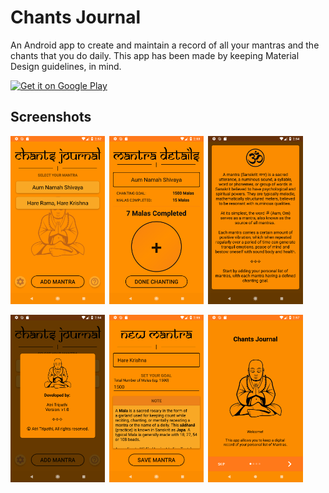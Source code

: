 # Chants Journal
An Android app to create and maintain a record of all your mantras and the chants that you do daily.
This app has been made by keeping Material Design guidelines, in mind.

<a href='https://play.google.com/store/apps/details?id=com.atritripathi.chantsjournal&hl=en&pcampaignid=MKT-Other-global-all-co-prtnr-py-PartBadge-Mar2515-1'><img alt='Get it on Google Play' src='https://play.google.com/intl/en_us/badges/images/generic/en_badge_web_generic.png' width=30% height=30%/></a>

## Screenshots
<img src="./design/screen0.png" width="30%">&ensp;<img src="./design/screen1.png" width="30%">&ensp;<img src="./design/screen2.png" width="30%">

<img src="./design/screen3.png" width="30%">&ensp;<img src="./design/screen4.png" width="30%">&ensp;<img src="./design/screen5.png" width="30%">
